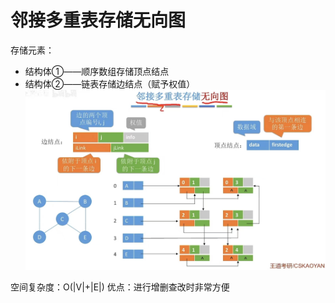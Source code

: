 


# 邻接多重表存储无向图
存储元素：
- 结构体①——顺序数组存储顶点结点
- 结构体②——链表存储边结点（赋予权值）
![输入图片说明](/imgs/2025-07-04/1AY4PQ7O2gh0SAL8.jpeg)

空间复杂度：O(|V|+|E|)
优点：进行增删查改时非常方便

<!--stackedit_data:
eyJoaXN0b3J5IjpbLTEzMzk5NTY3MzksNDQwOTA1NjE5XX0=
-->
